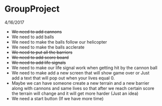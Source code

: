 # GroupProject

4/16/2017

- ~~We need to add cannons~~
- We need to add balls
- We need to make the balls follow our helicopter
- We need to make the balls acclerate
- ~~We need to put all the barriers~~
- ~~We need to add score board~~
- ~~We need to add life signals~~
- We need to make our life signal work when getting hit by the cannon ball
- We need to make add a new screen that will show game over or Just add a text that will pop out when your lives equal 0.
- Maybe we can have someone create a new terrain and a new barrier along with cannons and same lives so that after we reach certain score the terrain will change and it will get more harder (Just an idea)
- We need a start button (If we have more time)
